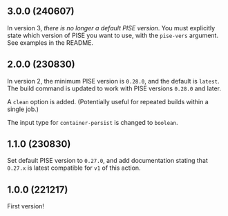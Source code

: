 ## 3.0.0 (240607)

In version 3, *there is no longer a default PISE version*. You must explicitly
state which version of PISE you want to use, with the `pise-vers` argument.
See examples in the README.

## 2.0.0 (230830)

In version 2, the minimum PISE version is `0.28.0`, and the default is
`latest`. The build command is updated to work with PISE versions `0.28.0` and
later.

A `clean` option is added. (Potentially useful for repeated builds within a
single job.)

The input type for `container-persist` is changed to `boolean`.

## 1.1.0 (230830)

Set default PISE version to `0.27.0`, and add documentation stating that
`0.27.x` is latest compatible for `v1` of this action.

## 1.0.0 (221217)

First version!
